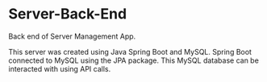 # Server-Back-End

Back end of Server Management App.

This server was created using Java Spring Boot and MySQL.
Spring Boot connected to MySQL using the JPA package.
This MySQL database can be interacted with using API calls.
